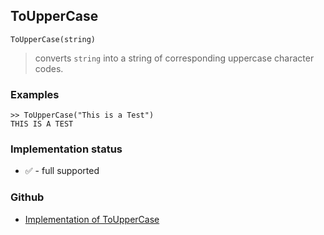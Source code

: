 ## ToUpperCase

```
ToUpperCase(string)
```

> converts `string` into a string of corresponding uppercase character codes.

 
### Examples

```
>> ToUpperCase("This is a Test")
THIS IS A TEST
```







### Implementation status

* &#x2705; - full supported

### Github

* [Implementation of ToUpperCase](https://github.com/axkr/symja_android_library/blob/master/symja_android_library/matheclipse-core/src/main/java/org/matheclipse/core/builtin/StringFunctions.java#L3164) 
